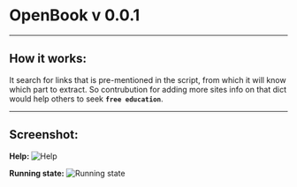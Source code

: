 # OpenBook v 0.0.1
*** 

## How it works:
It search for links that is pre-mentioned in the script, from which it will know which part to extract. So contrubution for adding more sites info on that dict would help others to seek **`free education`**.
*** 

## Screenshot:
**Help:**
![Help](https://cdn.discordapp.com/attachments/857946031756017675/858904799366217749/Screenshot_from_2021-06-28_08-42-13.png)

**Running state:**
![Running state](https://media.discordapp.net/attachments/857946031756017675/858904797917478912/Screenshot_from_2021-06-28_08-43-15.png?width=614&height=418)
